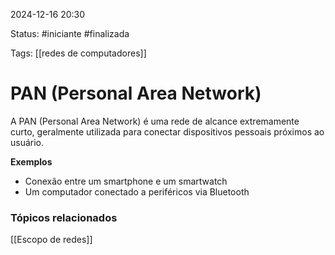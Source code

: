 
2024-12-16 20:30

Status: #iniciante #finalizada 

Tags: [[redes de computadores]]


# PAN (Personal Area Network)

A PAN (Personal Area Network) é uma rede de alcance extremamente curto, geralmente utilizada para conectar dispositivos pessoais próximos ao usuário.

**Exemplos** 
-  Conexão entre um smartphone e um smartwatch
-  Um computador conectado a periféricos via Bluetooth
### Tópicos relacionados

[[Escopo de redes]]